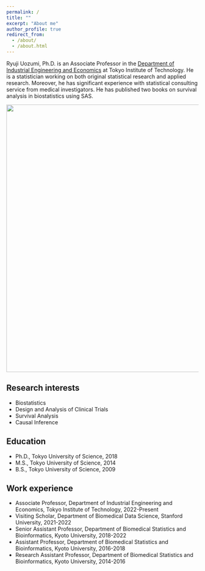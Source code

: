 ```yaml
---
permalink: /
title: ""
excerpt: "About me"
author_profile: true
redirect_from: 
  - /about/
  - /about.html
---
```


Ryuji Uozumi, Ph.D. is an Associate Professor in the [Department of Industrial Engineering and Economics](https://educ.titech.ac.jp/iee/eng/) at Tokyo Institute of Technology. He is a statistician working on both original statistical research and applied research. Moreover, he has significant experience with statistical consulting service from medical investigators. He has published two books on survival analysis in biostatistics using SAS. 

<img src="https://user-images.githubusercontent.com/105174630/197475719-d699e4d2-61d2-4406-8be7-a7db27e227f2.jpg" width="700px">

<!-- ![Survivalplot](https://user-images.githubusercontent.com/105174630/197475719-d699e4d2-61d2-4406-8be7-a7db27e227f2.jpg)> -->

## Research interests

* Biostatistics
* Design and Analysis of Clinical Trials
* Survival Analysis
* Causal Inference

## Education

* Ph.D., Tokyo University of Science, 2018
* M.S., Tokyo University of Science, 2014
* B.S., Tokyo University of Science, 2009

## Work experience

* Associate Professor, Department of Industrial Engineering and Economics, Tokyo Institute of Technology, 2022-Present
* Visiting Scholar, Department of Biomedical Data Science, Stanford University, 2021-2022
* Senior Assistant Professor, Department of Biomedical Statistics and Bioinformatics, Kyoto University, 2018-2022
* Assistant Professor, Department of Biomedical Statistics and Bioinformatics, Kyoto University, 2016-2018
* Research Assistant Professor, Department of Biomedical Statistics and Bioinformatics, Kyoto University, 2014-2016
 
